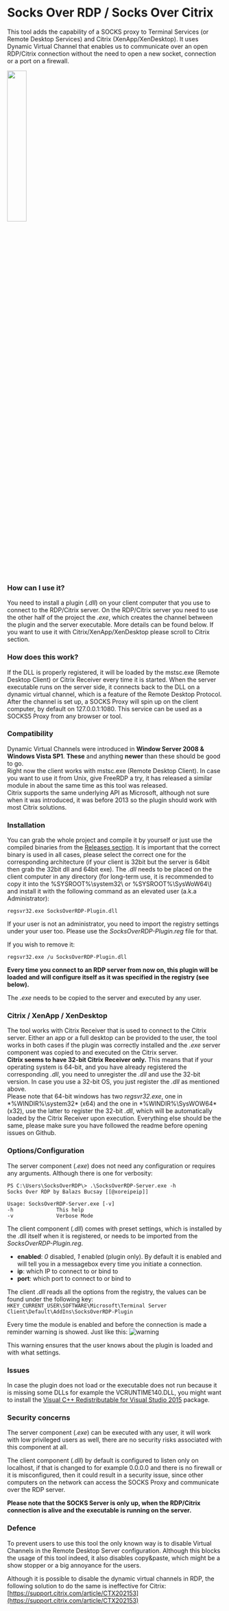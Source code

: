 # Socks Over RDP / Socks Over Citrix #
This tool adds the capability of a SOCKS proxy to Terminal Services (or Remote Desktop Services) and Citrix (XenApp/XenDesktop). 
It uses Dynamic Virtual Channel that enables us to communicate over an open RDP/Citrix connection without the need to open a new socket, connection or a port on a firewall. 

<img src="https://github.com/nccgroup/SocksOverRDP/blob/master/misc/SocksOverRDP.png" data-canonical-src="https://github.com/nccgroup/SocksOverRDP/blob/master/misc/SocksOverRDP.png" width="30%" height="30%" />

### How can I use it? ###
You need to install a plugin (*.dll*) on your client computer that you use to connect to the RDP/Citrix server. On the RDP/Citrix server you need to use the other half of the project the *.exe*, which creates the channel between the plugin and the server executable. 
More details can be found below. If you want to use it with Citrix/XenApp/XenDesktop please scroll to Citrix section.

### How does this work? ###
If the DLL is properly registered, it will be loaded by the mstsc.exe (Remote Desktop Client) or Citrix Receiver every time it is started. When the server executable runs on the server side, it connects back to the DLL on a dynamic virtual channel, which is a feature of the Remote Desktop Protocol. After the channel is set up, a SOCKS Proxy will spin up on the client computer, by default on 127.0.0.1:1080. This service can be used as a SOCKS5 Proxy from any browser or tool.

### Compatibility ###
Dynamic Virtual Channels were introduced in **Window Server 2008 & Windows Vista SP1**. **These** and anything **newer** than these should be good to go.  
Right now the client works with mstsc.exe (Remote Desktop Client). In case you want to use it from Unix, give FreeRDP a try, it has released a similar module in about the same time as this tool was released.  
Citrix supports the same underlying API as Microsoft, although not sure when it was introduced, it was before 2013 so the plugin should work with most Citrix solutions.


### Installation ###
You can grab the whole project and compile it by yourself or just use the compiled binaries from the [Releases section](https://github.com/nccgroup/SocksOverRDP/releases). It is important that the correct binary is used in all cases, please select the correct one for the corresponding architecture (if your client is 32bit but the server is 64bit then grab the 32bit dll and 64bit exe).
The *.dll* needs to be placed on the client computer in any directory (for long-term use, it is recommended to copy it into the %SYSROOT%\\system32\\ or %SYSROOT%\\SysWoW64\\) and install it with the following command as an elevated user (a.k.a Administrator): 

`regsvr32.exe SocksOverRDP-Plugin.dll`

If your user is not an administrator, you need to import the registry settings under your user too. Please use the *SocksOverRDP-Plugin.reg* file for that.

If you wish to remove it: 

`regsvr32.exe /u SocksOverRDP-Plugin.dll`

**Every time you connect to an RDP server from now on, this plugin will be loaded and will configure itself as it was specified in the registry (see below).**

The *.exe* needs to be copied to the server and executed by any user.

### Citrix / XenApp / XenDesktop ###
The tool works with Citrix Receiver that is used to connect to the Citrix server. Either an app or a full desktop can be provided to the user, the tool works in both cases if the plugin was correctly installed and the *.exe* server component was copied to and executed on the Citrix server.  
**Citrix seems to have 32-bit Citrix Receiver only.** This means that if your operating system is 64-bit, and you have already registered the corresponding *.dll*, you need to unregister the *.dll* and use the 32-bit version. In case you use a 32-bit OS, you just register the *.dll* as mentioned above.  
Please note that 64-bit windows has two *regsvr32.exe*, one in *%WINDIR%\system32\* (x64) and the one in *%WINDIR%\SysWOW64\* (x32), use the latter to register the 32-bit *.dll*, which will be automatically loaded by the Citrix Receiver upon execution. Everything else should be the same, please make sure you have followed the readme before opening issues on Github.

### Options/Configuration ###
The server component (*.exe*) does not need any configuration or requires any arguments. Although there is one for verbosity:
```
PS C:\Users\SocksOverRDP\> .\SocksOverRDP-Server.exe -h
Socks Over RDP by Balazs Bucsay [[@xoreipeip]]

Usage: SocksOverRDP-Server.exe [-v]
-h              This help
-v              Verbose Mode
```

The client component (*.dll*) comes with preset settings, which is installed by the .dll itself when it is registered, or needs to be imported from the *SocksOverRDP-Plugin.reg*.
* **enabled**: *0* disabled, *1* enabled (plugin only). By default it is enabled and will tell you in a messagebox every time you initiate a connection.
* **ip**: which IP to connect to or bind to
* **port**: which port to connect to or bind to

The client *.dll*  reads all the options from the registry, the values can be found under the following key:
`HKEY_CURRENT_USER\SOFTWARE\Microsoft\Terminal Server Client\Default\AddIns\SocksOverRDP-Plugin`
  
Every time the module is enabled and before the connection is made a reminder warning is showed. Just like this:
![warning](https://github.com/nccgroup/SocksOverRDP/blob/master/misc/warning.png?raw=true)

This warning ensures that the user knows about the plugin is loaded and with what settings.


### Issues
In case the plugin does not load or the executable does not run because it is missing some DLLs for example the VCRUNTIME140.DLL, you might want to install the [Visual C++ Redistributable for Visual Studio 2015](https://www.microsoft.com/en-us/download/details.aspx?id=48145) package.

### Security concerns ###
The server component (*.exe*) can be executed with any user, it will work with low privileged users as well, there are no security risks associated with this component at all.

The client component (*.dll*) by default is configured to listen only on localhost, if that is changed to for example 0.0.0.0 and there is no firewall or it is misconfigured, then it could result in a security issue, since other computers on the network can access the SOCKS Proxy and communicate over the RDP server. 

**Please note that the SOCKS Server is only up, when the RDP/Citrix connection is alive and the executable is running on the server.**

### Defence ###
To prevent users to use this tool the only known way is to disable Virtual Channels in the Remote Desktop Server configuration. Although this blocks the usage of this tool indeed, it also disables copy&paste, which might be a show stopper or a big annoyance for the users.

Although it is possible to disable the dynamic virtual channels in RDP, the following solution to do the same is ineffective for Citrix: [https://support.citrix.com/article/CTX202153](https://support.citrix.com/article/CTX202153)
